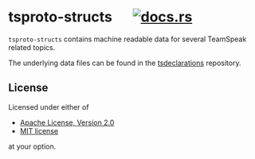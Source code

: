 # tsproto-structs &emsp; [![docs.rs](https://docs.rs/tsproto-structs/badge.svg)](https://docs.rs/tsproto-structs)
`tsproto-structs` contains machine readable data for several TeamSpeak
related topics.

The underlying data files can be found in the [tsdeclarations](https://github.com/ReSpeak/tsdeclarations)
repository.

## License
Licensed under either of

 * [Apache License, Version 2.0](../../LICENSE-APACHE)
 * [MIT license](../../LICENSE-MIT)

at your option.
